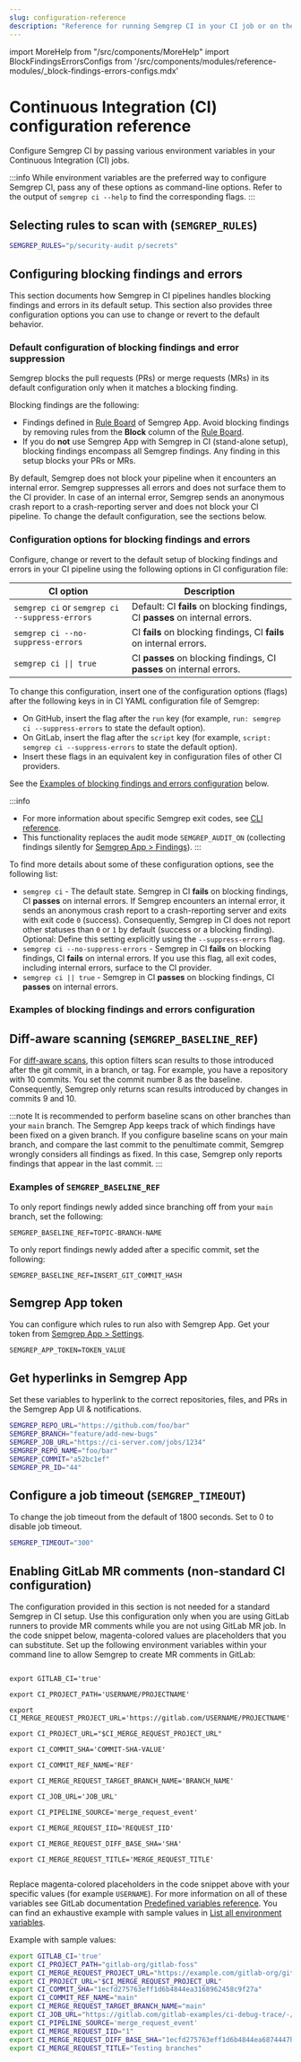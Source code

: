 ```yaml
---
slug: configuration-reference
description: "Reference for running Semgrep CI in your CI job or on the command line. Learn how to select rules to scan with, enable diff-aware scanning, connect to Semgrep App, and more."
---
```


import MoreHelp from "/src/components/MoreHelp"
import BlockFindingsErrorsConfigs from '/src/components/modules/reference-modules/_block-findings-errors-configs.mdx'

# Continuous Integration (CI) configuration reference

Configure Semgrep CI by passing various environment variables in your Continuous Integration (CI) jobs.

:::info
While environment variables are the preferred way to configure Semgrep CI, pass any of these options as command-line options. Refer to the output of `semgrep ci --help` to find the corresponding flags.
:::

## Selecting rules to scan with (`SEMGREP_RULES`)

```sh
SEMGREP_RULES="p/security-audit p/secrets"
```

## Configuring blocking findings and errors

This section documents how Semgrep in CI pipelines handles blocking findings and errors in its default setup. This section also provides three configuration options you can use to change or revert to the default behavior.

### Default configuration of blocking findings and error suppression

Semgrep blocks the pull requests (PRs) or merge requests (MRs) in its default configuration only when it matches a blocking finding. 

Blocking findings are the following:

- Findings defined in [Rule Board](https://semgrep.dev/orgs/-/board) of Semgrep App. Avoid blocking findings by removing rules from the **Block** column of the [Rule Board](https://semgrep.dev/orgs/-/board).
- If you do **not** use Semgrep App with Semgrep in CI (stand-alone setup), blocking findings encompass all Semgrep findings. Any finding in this setup blocks your PRs or MRs.

By default, Semgrep does not block your pipeline when it encounters an internal error. Semgrep suppresses all errors and does not surface them to the CI provider. In case of an internal error, Semgrep sends an anonymous crash report to a crash-reporting server and does not block your CI pipeline. To change the default configuration, see the sections below.

### Configuration options for blocking findings and errors

Configure, change or revert to the default setup of blocking findings and errors in your CI pipeline using the following options in CI configuration file:

| CI option                                      | Description                         |
|------------------------------------------------|-------------------------------------|
| `semgrep ci` or `semgrep ci --suppress-errors` | Default: CI **fails** on blocking findings, CI **passes** on internal errors.  |
| `semgrep ci --no-suppress-errors`              | CI **fails** on blocking findings, CI **fails** on internal errors.            |
| <code>semgrep ci &vert;&vert; true</code>      | CI **passes** on blocking findings, CI **passes** on internal errors.          |
 
To change this configuration, insert one of the configuration options (flags) after the following keys in in CI YAML configuration file of Semgrep:
- On GitHub, insert the flag after the `run` key (for example, `run: semgrep ci --suppress-errors` to state the default option).
- On GitLab, insert the flag after the `script` key (for example, `script: semgrep ci --suppress-errors` to state the default option).
- Insert these flags in an equivalent key in configuration files of other CI providers.
 
See the [Examples of blocking findings and errors configuration](#examples-of-blocking-findings-and-errors-configuration) below.
 
:::info
- For more information about specific Semgrep exit codes, see [CLI reference](../../cli-reference/#exit-codes).
- This functionality replaces the audit mode `SEMGREP_AUDIT_ON` (collecting findings silently for [Semgrep App > Findings](https://semgrep.dev/manage/findings)).
:::

To find more details about some of these configuration options, see the following list:

- `semgrep ci` - The default state. Semgrep in CI **fails** on blocking findings, CI **passes** on internal errors. If Semgrep encounters an internal error, it sends an anonymous crash report to a crash-reporting server and exits with exit code `0` (success). Consequently, Semgrep in CI does not report other statuses than `0` or `1` by default (success or a blocking finding). Optional: Define this setting explicitly using the `--suppress-errors` flag.
- `semgrep ci --no-suppress-errors` - Semgrep in CI **fails** on blocking findings, CI **fails** on internal errors. If you use this flag, all exit codes, including internal errors, surface to the CI provider.
- `semgrep ci || true` - Semgrep in CI **passes** on blocking findings, CI **passes** on internal errors.

### Examples of blocking findings and errors configuration

<BlockFindingsErrorsConfigs />

## Diff-aware scanning (`SEMGREP_BASELINE_REF`)

For [diff-aware scans](overview.md#features), this option filters scan results to those introduced after the git commit, in a branch, or tag. For example, you have a repository with 10 commits. You set the commit number 8 as the baseline. Consequently, Semgrep only returns scan results introduced by changes in commits 9 and 10.

:::note
It is recommended to perform baseline scans on other branches than your `main` branch. The Semgrep App keeps track of which findings have been fixed on a given branch. If you configure baseline scans on your main branch, and compare the last commit to the penultimate commit, Semgrep wrongly considers all findings as fixed. In this case, Semgrep only reports findings that appear in the last commit.
:::
 
### Examples of `SEMGREP_BASELINE_REF`

To only report findings newly added
since branching off from your `main` branch, set the following:
<pre class="language-bash"><code>SEMGREP_BASELINE_REF=<span className="placeholder">TOPIC-BRANCH-NAME</span></code></pre>

To only report findings newly added
after a specific commit, set the following:
<pre class="language-bash"><code>SEMGREP_BASELINE_REF=<span className="placeholder">INSERT_GIT_COMMIT_HASH</span></code></pre>

## Semgrep App token

You can configure which rules to run also with Semgrep App.
Get your token from [Semgrep App > Settings](https://semgrep.dev/manage/settings).

<pre class="language-bash"><code>SEMGREP_APP_TOKEN=<span className="placeholder">TOKEN_VALUE</span></code></pre>

## Get hyperlinks in Semgrep App

Set these variables to hyperlink to the correct repositories, files, and PRs
in the Semgrep App UI & notifications.

```sh
SEMGREP_REPO_URL="https://github.com/foo/bar"
SEMGREP_BRANCH="feature/add-new-bugs"
SEMGREP_JOB_URL="https://ci-server.com/jobs/1234"
SEMGREP_REPO_NAME="foo/bar"
SEMGREP_COMMIT="a52bc1ef"
SEMGREP_PR_ID="44"
```

## Configure a job timeout (`SEMGREP_TIMEOUT`)

To change the job timeout from the default of 1800 seconds. Set to 0 to disable job timeout.

```sh
SEMGREP_TIMEOUT="300"
```

## Enabling GitLab MR comments (non-standard CI configuration)

The configuration provided in this section is not needed for a standard Semgrep in CI setup. Use this configuration only when you are using GitLab runners to provide MR comments while you are not using GitLab MR job. In the code snippet below, magenta-colored values are placeholders that you can substitute. Set up the following environment variables within your command line to allow Semgrep to create MR comments in GitLab:

<pre class="language-bash"><code>
export GITLAB_CI='true'<br/>
export CI_PROJECT_PATH='<span className="placeholder">USERNAME</span>/<span className="placeholder">PROJECTNAME</span>'<br/>
export CI_MERGE_REQUEST_PROJECT_URL='https://gitlab.com/<span className="placeholder">USERNAME</span>/<span className="placeholder">PROJECTNAME</span>'<br/>
export CI_PROJECT_URL="$CI_MERGE_REQUEST_PROJECT_URL"<br/>
export CI_COMMIT_SHA='<span className="placeholder">COMMIT-SHA-VALUE</span>'<br/>
export CI_COMMIT_REF_NAME='<span className="placeholder">REF</span>'<br/>
export CI_MERGE_REQUEST_TARGET_BRANCH_NAME='<span className="placeholder">BRANCH_NAME</span>'<br/>
export CI_JOB_URL='<span className="placeholder">JOB_URL</span>'<br/>
export CI_PIPELINE_SOURCE='merge_request_event'<br/>
export CI_MERGE_REQUEST_IID='<span className="placeholder">REQUEST_IID</span>'<br/>
export CI_MERGE_REQUEST_DIFF_BASE_SHA='<span className="placeholder">SHA</span>'<br/>
export CI_MERGE_REQUEST_TITLE='<span className="placeholder">MERGE_REQUEST_TITLE</span>'<br/>
</code></pre>

Replace magenta-colored placeholders in the code snippet above with your specific values (for example <code><span className="placeholder">USERNAME</span></code>). For more information on all of these variables see GitLab documentation [Predefined variables reference](https://docs.gitlab.com/ee/ci/variables/predefined_variables.html). You can find an exhaustive example with sample values in [List all environment variables](https://docs.gitlab.com/ee/ci/variables/index.html#list-all-environment-variables).

Example with sample values:
```sh
export GITLAB_CI='true'
export CI_PROJECT_PATH="gitlab-org/gitlab-foss"
export CI_MERGE_REQUEST_PROJECT_URL="https://example.com/gitlab-org/gitlab-foss"
export CI_PROJECT_URL="$CI_MERGE_REQUEST_PROJECT_URL"
export CI_COMMIT_SHA="1ecfd275763eff1d6b4844ea3168962458c9f27a"
export CI_COMMIT_REF_NAME="main"
export CI_MERGE_REQUEST_TARGET_BRANCH_NAME="main"
export CI_JOB_URL="https://gitlab.com/gitlab-examples/ci-debug-trace/-/jobs/379424655"
export CI_PIPELINE_SOURCE='merge_request_event'
export CI_MERGE_REQUEST_IID="1"
export CI_MERGE_REQUEST_DIFF_BASE_SHA="1ecfd275763eff1d6b4844ea6874447h694gh23d"
export CI_MERGE_REQUEST_TITLE="Testing branches"
```

<MoreHelp />
